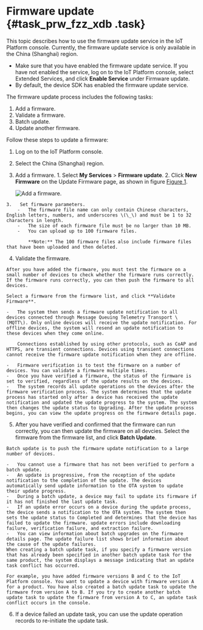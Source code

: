 # Firmware update {#task_prw_fzz_xdb .task}

This topic describes how to use the firmware update service in the IoT Platform console. Currently, the firmware update service is only available in the China \(Shanghai\) region.

-   Make sure that you have enabled the firmware update service. If you have not enabled the service, log on to the IoT Platform console, select Extended Services, and click **Enable Service** under Firmware update.
-   By default, the device SDK has enabled the firmware update service.

The firmware update process includes the following tasks:

1.  Add a firmware.
2.  Validate a firmware.
3.  Batch update.
4.  Update another firmware.

Follow these steps to update a firmware:

1.   Log on to the IoT Platform console. 
2.   Select the China \(Shanghai\) region. 
3.   Add a firmware. 
    1.   Select **My Services** \> **Firmware update**. 
    2.   Click **New Firmware** on the Update Firmware page, as shown in figure [Figure 1](#fig_dyw_k11_ydb). 

        ![](images/3946_en-US.png "Add a firmware.")

    3.   Set firmware parameters. 
        -   The firmware file name can only contain Chinese characters, English letters, numbers, and underscores \(\_\) and must be 1 to 32 characters in length.
        -   The size of each firmware file must be no larger than 10 MB.
        -   You can upload up to 100 firmware files.

            **Note:** The 100 firmware files also include firmware files that have been uploaded and then deleted.

4.   Validate the firmware. 

    After you have added the firmware, you must test the firmware on a small number of devices to check whether the firmware runs correctly. If the firmware runs correctly, you can then push the firmware to all devices.

    Select a firmware from the firmware list, and click **Validate Firmware**.

    -   The system then sends a firmware update notification to all devices connected through Message Queuing Telemetry Transport \(MQTT\). Only online devices will receive the update notification. For offline devices, the system will resend an update notification to these devices when they come online.

        Connections established by using other protocols, such as CoAP and HTTPS, are transient connections. Devices using transient connections cannot receive the firmware update notification when they are offline.

    -   Firmware verification is to test the firmware on a number of devices. You can validate a firmware multiple times.
    -   Once you have verified a firmware, the status of the firmware is set to verified, regardless of the update results on the devices.
    -   The system records all update operations on the devices after the firmware verification process. The system determines that the update process has started only after a device has received the update notification and updated the update progress to the system. The system then changes the update status to Upgrading. After the update process begins, you can view the update progress on the firmware details page.
5.   After you have verified and confirmed that the firmware can run correctly, you can then update the firmware on all devcies. Select the firmware from the firmware list, and click **Batch Update**. 

    Batch update is to push the firmware update notification to a large number of devices.

    -   You cannot use a firmware that has not been verified to perform a batch update.
    -   An update is progressive, from the reception of the update notification to the completion of the update. The devices automatically send update information to the OTA system to update their update progress.
    -   During a batch update, a device may fail to update its firmware if it has not finished the last update task.
    -   If an update error occurs on a device during the update process, the device sends a notification to the OTA system. The system then sets the update status to Completed and determines that the device has failed to update the firmware. update errors include downloading failure, verification failure, and extraction failure.
    -   You can view information about batch upgrades on the firmware details page. The update failure list shows brief information about the cause of the update failures.
    When creating a batch update task, if you specify a firmware version that has already been specified in another batch update task for the same product, the system displays a message indicating that an update task conflict has occurred.

    For example, you have added firmware versions B and C to the IoT Platform console. You want to update a device with firmware version A for a product. You have also created a batch update task to update the firmware from version A to B. If you try to create another batch update task to update the firmware from version A to C, an update task conflict occurs in the console.

6.   If a device failed an update task, you can use the update operation records to re-initiate the update task. 

